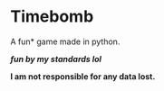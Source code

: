 # Timebomb
A fun* game made in python.

***fun by my standards lol***

__I am not responsible for any data lost.__
